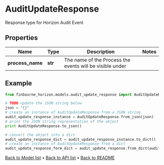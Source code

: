 # AuditUpdateResponse

Response type for Horizon Audit Event

## Properties
Name | Type | Description | Notes
------------ | ------------- | ------------- | -------------
**process_name** | **str** | The name of the Process the events will be visible under | 

## Example

```python
from finbourne_horizon.models.audit_update_response import AuditUpdateResponse

# TODO update the JSON string below
json = "{}"
# create an instance of AuditUpdateResponse from a JSON string
audit_update_response_instance = AuditUpdateResponse.from_json(json)
# print the JSON string representation of the object
print AuditUpdateResponse.to_json()

# convert the object into a dict
audit_update_response_dict = audit_update_response_instance.to_dict()
# create an instance of AuditUpdateResponse from a dict
audit_update_response_form_dict = audit_update_response.from_dict(audit_update_response_dict)
```
[Back to Model list](../README.md#documentation-for-models) &#8226; [Back to API list](../README.md#documentation-for-api-endpoints) &#8226; [Back to README](../README.md)


